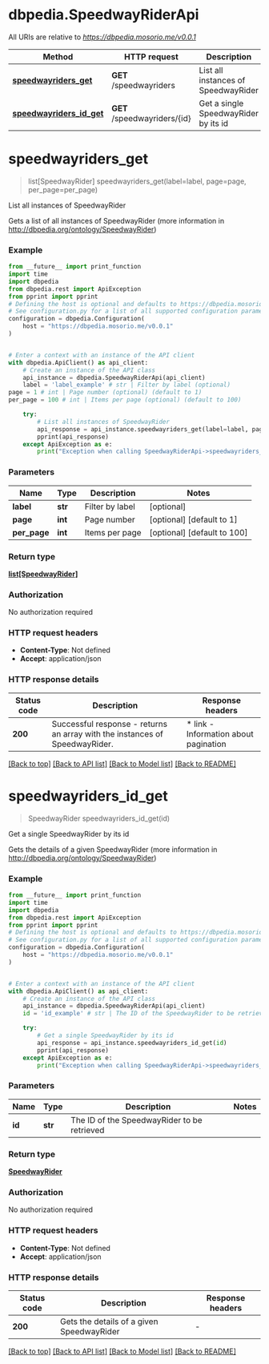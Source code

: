 # dbpedia.SpeedwayRiderApi

All URIs are relative to *https://dbpedia.mosorio.me/v0.0.1*

Method | HTTP request | Description
------------- | ------------- | -------------
[**speedwayriders_get**](SpeedwayRiderApi.md#speedwayriders_get) | **GET** /speedwayriders | List all instances of SpeedwayRider
[**speedwayriders_id_get**](SpeedwayRiderApi.md#speedwayriders_id_get) | **GET** /speedwayriders/{id} | Get a single SpeedwayRider by its id


# **speedwayriders_get**
> list[SpeedwayRider] speedwayriders_get(label=label, page=page, per_page=per_page)

List all instances of SpeedwayRider

Gets a list of all instances of SpeedwayRider (more information in http://dbpedia.org/ontology/SpeedwayRider)

### Example

```python
from __future__ import print_function
import time
import dbpedia
from dbpedia.rest import ApiException
from pprint import pprint
# Defining the host is optional and defaults to https://dbpedia.mosorio.me/v0.0.1
# See configuration.py for a list of all supported configuration parameters.
configuration = dbpedia.Configuration(
    host = "https://dbpedia.mosorio.me/v0.0.1"
)


# Enter a context with an instance of the API client
with dbpedia.ApiClient() as api_client:
    # Create an instance of the API class
    api_instance = dbpedia.SpeedwayRiderApi(api_client)
    label = 'label_example' # str | Filter by label (optional)
page = 1 # int | Page number (optional) (default to 1)
per_page = 100 # int | Items per page (optional) (default to 100)

    try:
        # List all instances of SpeedwayRider
        api_response = api_instance.speedwayriders_get(label=label, page=page, per_page=per_page)
        pprint(api_response)
    except ApiException as e:
        print("Exception when calling SpeedwayRiderApi->speedwayriders_get: %s\n" % e)
```

### Parameters

Name | Type | Description  | Notes
------------- | ------------- | ------------- | -------------
 **label** | **str**| Filter by label | [optional] 
 **page** | **int**| Page number | [optional] [default to 1]
 **per_page** | **int**| Items per page | [optional] [default to 100]

### Return type

[**list[SpeedwayRider]**](SpeedwayRider.md)

### Authorization

No authorization required

### HTTP request headers

 - **Content-Type**: Not defined
 - **Accept**: application/json

### HTTP response details
| Status code | Description | Response headers |
|-------------|-------------|------------------|
**200** | Successful response - returns an array with the instances of SpeedwayRider. |  * link - Information about pagination <br>  |

[[Back to top]](#) [[Back to API list]](../README.md#documentation-for-api-endpoints) [[Back to Model list]](../README.md#documentation-for-models) [[Back to README]](../README.md)

# **speedwayriders_id_get**
> SpeedwayRider speedwayriders_id_get(id)

Get a single SpeedwayRider by its id

Gets the details of a given SpeedwayRider (more information in http://dbpedia.org/ontology/SpeedwayRider)

### Example

```python
from __future__ import print_function
import time
import dbpedia
from dbpedia.rest import ApiException
from pprint import pprint
# Defining the host is optional and defaults to https://dbpedia.mosorio.me/v0.0.1
# See configuration.py for a list of all supported configuration parameters.
configuration = dbpedia.Configuration(
    host = "https://dbpedia.mosorio.me/v0.0.1"
)


# Enter a context with an instance of the API client
with dbpedia.ApiClient() as api_client:
    # Create an instance of the API class
    api_instance = dbpedia.SpeedwayRiderApi(api_client)
    id = 'id_example' # str | The ID of the SpeedwayRider to be retrieved

    try:
        # Get a single SpeedwayRider by its id
        api_response = api_instance.speedwayriders_id_get(id)
        pprint(api_response)
    except ApiException as e:
        print("Exception when calling SpeedwayRiderApi->speedwayriders_id_get: %s\n" % e)
```

### Parameters

Name | Type | Description  | Notes
------------- | ------------- | ------------- | -------------
 **id** | **str**| The ID of the SpeedwayRider to be retrieved | 

### Return type

[**SpeedwayRider**](SpeedwayRider.md)

### Authorization

No authorization required

### HTTP request headers

 - **Content-Type**: Not defined
 - **Accept**: application/json

### HTTP response details
| Status code | Description | Response headers |
|-------------|-------------|------------------|
**200** | Gets the details of a given SpeedwayRider |  -  |

[[Back to top]](#) [[Back to API list]](../README.md#documentation-for-api-endpoints) [[Back to Model list]](../README.md#documentation-for-models) [[Back to README]](../README.md)

